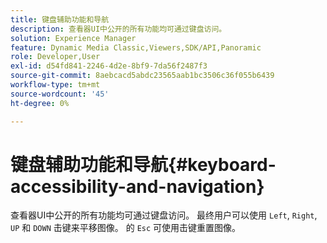 ```yaml
---
title: 键盘辅助功能和导航
description: 查看器UI中公开的所有功能均可通过键盘访问。
solution: Experience Manager
feature: Dynamic Media Classic,Viewers,SDK/API,Panoramic
role: Developer,User
exl-id: d54fd841-2246-4d2e-8bf9-7da56f2487f3
source-git-commit: 8aebcacd5abdc23565aab1bc3506c36f055b6439
workflow-type: tm+mt
source-wordcount: '45'
ht-degree: 0%

---
```


# 键盘辅助功能和导航{#keyboard-accessibility-and-navigation}

查看器UI中公开的所有功能均可通过键盘访问。
最终用户可以使用 `Left`, `Right`, `UP` 和 `DOWN` 击键来平移图像。
的 `Esc` 可使用击键重置图像。

